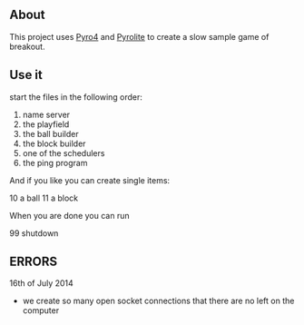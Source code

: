 About
-----

This project uses [Pyro4](https://github.com/irmen/Pyro4) and [Pyrolite](https://github.com/irmen/Pyrolite) to create a slow sample game of breakout.

Use it
------

start the files in the following order:

1. name server
2. the playfield
3. the ball builder
4. the block builder
5. one of the schedulers
6. the ping program

And if you like you can create single items:

10 a ball
11 a block

When you are done you can run

99 shutdown

ERRORS
------

16th of July 2014

-	we create so many open socket connections that there are no left on the computer